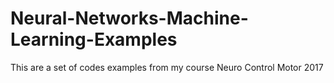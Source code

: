 # Neural-Networks-Machine-Learning-Examples
This are a set of codes examples from my course Neuro Control Motor 2017

